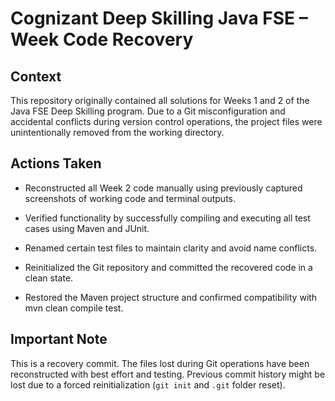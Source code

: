 # Cognizant Deep Skilling Java FSE – Week Code Recovery

## Context

This repository originally contained all solutions for Weeks 1 and 2 of the Java FSE Deep Skilling program. Due to a Git misconfiguration and accidental conflicts during version control operations, the project files were unintentionally removed from the working directory.

## Actions Taken

- Reconstructed all Week 2 code manually using previously captured screenshots of working code and terminal outputs.

- Verified functionality by successfully compiling and executing all test cases using Maven and JUnit.

- Renamed certain test files to maintain clarity and avoid name conflicts.

- Reinitialized the Git repository and committed the recovered code in a clean state.

- Restored the Maven project structure and confirmed compatibility with mvn clean compile test.

## Important Note

This is a recovery commit. The files lost during Git operations have been reconstructed with best effort and testing. Previous commit history might be lost due to a forced reinitialization (`git init` and `.git` folder reset).
